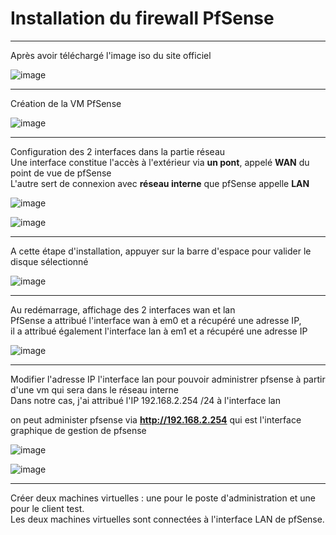 # Installation du firewall PfSense
___

Après avoir téléchargé l'image iso du site officiel  

![image](https://github.com/techerbeatrice/installation_pfsense/assets/138071140/3b778182-9eff-4a20-90f1-decc221a016b)

_____

Création de la VM PfSense   

![image](https://github.com/techerbeatrice/installation_pfsense/assets/138071140/1e6d9f10-f224-4fd0-a831-42dc7fe25787)

________

Configuration des 2 interfaces dans la partie réseau   
Une interface constitue l'accès à l'extérieur via **un pont**, appelé **WAN** du point de vue de pfSense   
L'autre sert de connexion avec **réseau interne** que pfSense appelle **LAN**    

![image](https://github.com/techerbeatrice/installation_pfsense/assets/138071140/f1b9f30c-2424-488d-857a-71a3356da60f)

![image](https://github.com/techerbeatrice/installation_pfsense/assets/138071140/0ab05f92-6db2-44eb-8441-513b6fead3ee)

_____

A cette étape d'installation, appuyer sur la barre d'espace pour valider le disque sélectionné   

![image](https://github.com/techerbeatrice/installation_pfsense/assets/138071140/fca55ae5-c4a2-49e3-974c-9c896aec15b5)

____

Au redémarrage, affichage des 2 interfaces wan et lan  
PfSense a attribué l'interface wan à em0 et a récupéré une adresse IP,   
il a attribué également l'interface lan à em1 et a récupéré une adresse IP   

![image](https://github.com/techerbeatrice/installation_pfsense/assets/138071140/faef0ca0-e500-4b08-aca1-b14fe9a00f8c)

____

Modifier l'adresse IP l'interface lan pour pouvoir administrer pfsense à partir d'une vm qui sera dans le réseau interne   
Dans notre cas, j'ai attribué l'IP 192.168.2.254 /24 à l'interface lan   

on peut administer pfsense via **http://192.168.2.254** qui est l'interface graphique de gestion de pfsense      

![image](https://github.com/techerbeatrice/installation_pfsense/assets/138071140/21d22605-469f-44b1-a206-38fe35fbd641)

![image](https://github.com/techerbeatrice/installation_pfsense/assets/138071140/07ecaa95-b59a-49f5-860a-d29360cdf9cb)

____

Créer deux machines virtuelles : une pour le poste d'administration et une pour le client test.   
Les deux machines virtuelles sont connectées à l'interface LAN de pfSense.   




